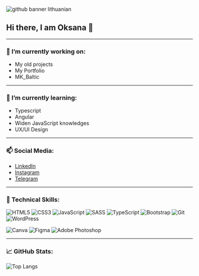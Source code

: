 ![github banner lithuanian](https://user-images.githubusercontent.com/99502407/178211608-42581819-a5a5-4e6b-912d-df9c1b7ab543.svg)

 ## Hi there, I am Oksana 👋 

---

### 🔭 I’m currently working on:
 
  - My old projects
  - My Portfolio
  - MK_Baltic
  
  ---
 
### 🌱 I’m currently learning:
 
 - Typescript
 - Angular
 - Widen JavaScript knowledges
 - UX/UI Design
 
 ---

### 📫 Social Media: 

- [LinkedIn](https://www.linkedin.com/in/oksana-astapova/)
- [Instagram](https://www.instagram.com/pitjayka/)
- [Telegram](https://t.me/pitjay)

---

### 💼 Technical Skills:

![HTML5](https://img.shields.io/badge/html5-%23E34F26.svg?style=for-the-badge&logo=html5&logoColor=white)
![CSS3](https://img.shields.io/badge/css3-%231572B6.svg?style=for-the-badge&logo=css3&logoColor=white)
![JavaScript](https://img.shields.io/badge/javascript-%23323330.svg?style=for-the-badge&logo=javascript&logoColor=%23F7DF1E)
![SASS](https://img.shields.io/badge/SASS-hotpink.svg?style=for-the-badge&logo=SASS&logoColor=white)
![TypeScript](https://img.shields.io/badge/typescript-%23007ACC.svg?style=for-the-badge&logo=typescript&logoColor=white)
![Bootstrap](https://img.shields.io/badge/bootstrap-%23563D7C.svg?style=for-the-badge&logo=bootstrap&logoColor=white)
![Git](https://img.shields.io/badge/git-%23F05033.svg?style=for-the-badge&logo=git&logoColor=white)
![WordPress](https://img.shields.io/badge/WordPress-%23117AC9.svg?style=for-the-badge&logo=WordPress&logoColor=white)
<br>

![Canva](https://img.shields.io/badge/Canva-%2300C4CC.svg?style=for-the-badge&logo=Canva&logoColor=white)
![Figma](https://img.shields.io/badge/figma-%23F24E1E.svg?style=for-the-badge&logo=figma&logoColor=white)
![Adobe Photoshop](https://img.shields.io/badge/adobe%20photoshop-%2331A8FF.svg?style=for-the-badge&logo=adobe%20photoshop&logoColor=white)

---

### 📈 GitHub Stats:

![Top Langs](https://github-readme-stats.vercel.app/api/top-langs/?username=OksanaAstapova&layout=compact)



